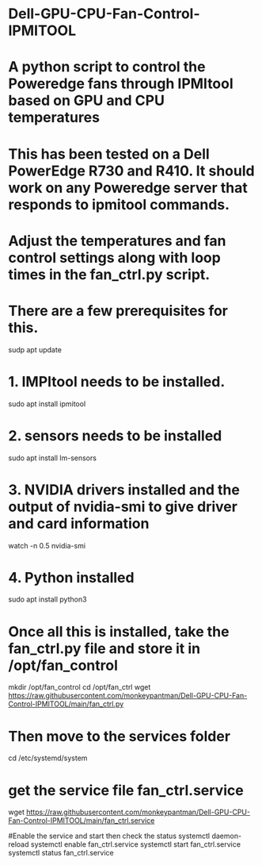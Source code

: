 # Dell-GPU-CPU-Fan-Control-IPMITOOL
# A python script to control the Poweredge fans through IPMItool based on GPU and CPU temperatures

# This has been tested on a Dell PowerEdge R730 and R410. It should work on any Poweredge server that responds to ipmitool commands.

# Adjust the temperatures and fan control settings along with loop times in the fan_ctrl.py script.

# There are a few prerequisites for this. 
sudp apt update 

# 1. IMPItool needs to be installed.
sudo apt install ipmitool

# 2. sensors needs to be installed
sudo apt install lm-sensors

# 3. NVIDIA drivers installed and the output of nvidia-smi to give driver and card information
watch -n 0.5 nvidia-smi

# 4. Python installed
sudo apt install python3

# Once all this is installed, take the fan_ctrl.py file and store it in /opt/fan_control
mkdir /opt/fan_control
cd /opt/fan_ctrl
wget https://raw.githubusercontent.com/monkeypantman/Dell-GPU-CPU-Fan-Control-IPMITOOL/main/fan_ctrl.py

# Then move to the services folder  
cd /etc/systemd/system

# get the service file fan_ctrl.service
wget https://raw.githubusercontent.com/monkeypantman/Dell-GPU-CPU-Fan-Control-IPMITOOL/main/fan_ctrl.service

#Enable the service and start then check the status
systemctl daemon-reload
systemctl enable fan_ctrl.service
systemctl start fan_ctrl.service
systemctl status fan_ctrl.service
